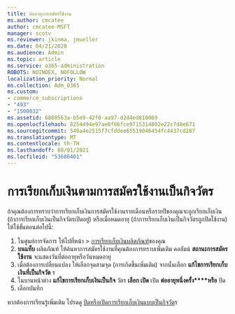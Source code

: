 ```yaml
---
title: ต่ออายุการสมัครใช้งาน
ms.author: cmcatee
author: cmcatee-MSFT
manager: scotv
ms.reviewer: jkinma, jmueller
ms.date: 04/21/2020
ms.audience: Admin
ms.topic: article
ms.service: o365-administration
ROBOTS: NOINDEX, NOFOLLOW
localization_priority: Normal
ms.collection: Adm_O365
ms.custom:
- commerce_subscriptions
- "493"
- "1500032"
ms.assetid: 6860563a-b5e9-42f0-aa97-d2d4ed810069
ms.openlocfilehash: 8254494e97ae0f66fce9715314802e22c7d8e671
ms.sourcegitcommit: 540a4e2515f7cfddee65519046454fc4437cd287
ms.translationtype: MT
ms.contentlocale: th-TH
ms.lasthandoff: 08/01/2021
ms.locfileid: "53686401"
---
```

# <a name="subscription-recurring-billing"></a>การเรียกเก็บเงินตามการสมัครใช้งานเป็นกิจวัตร

ถ้าคุณต้องการทราบว่าการเรียกเก็บเงินการสมัครใช้งานรายเดือนหรือรายปีของคุณจะถูกเรียกเก็บเงิน (ถ้าการเรียกเก็บเงินเป็นกิจวัตรเปิดอยู่) หรือเมื่อหมดอายุ (ถ้าการเรียกเก็บเงินเป็นกิจวัตรถูกปิดใช้งาน) ให้ใช้ขั้นตอนต่อไปนี้:
  
1. ในศูนย์การจัดการ ให้ไปที่หน้า \> [การเรียกเก็บเงินผลิตภัณฑ์](https://go.microsoft.com/fwlink/p/?linkid=842054)ของคุณ
2. **บนแท็บ** ผลิตภัณฑ์ ให้ค้นหาการสมัครใช้งานที่คุณต้องการทราบเพิ่มเติม คอลัมน์ **สถานะการสมัครใช้งาน** จะแสดงวันที่ต่ออายุหรือวันหมดอายุ
3. เมื่อต้องการเปลี่ยนแปลง ให้เลือกจุดสามจุด (การเกิดขึ้นเพิ่มเติม) จากนั้นเลือก **แก้ไขการเรียกเก็บเงินที่เป็นกิจวัต** ร
4. ในบานหน้าต่าง **แก้ไขการเรียกเก็บเงินเป็นกิจ** วัตร **เลือก เปิด** เปิด **ต่ออายุหนึ่งครั้ง****หรือ** ปิด
5. เลือกบันทึก

หากต้องการเรียนรู้เพิ่มเติม โปรดดู [ปิดหรือเปิดการเรียกเก็บเงินแบบเป็นกิจวัต](/microsoft-365/commerce/subscriptions/renew-your-subscription)ร
